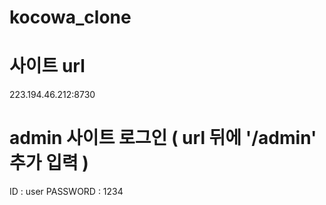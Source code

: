 # kocowa_clone

# 사이트 url
223.194.46.212:8730

# admin 사이트 로그인 ( url 뒤에 '/admin' 추가 입력 )
ID : user
PASSWORD : 1234
